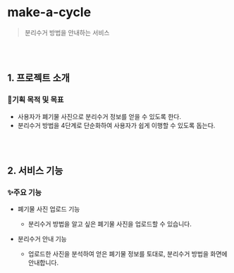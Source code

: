 # make-a-cycle

> 분리수거 방법을 안내하는 서비스

<br>
<br>

## **1. 프로젝트 소개**

### :dart:기획 목적 및 목표

- 사용자가 폐기물 사진으로 분리수거 정보를 얻을 수 있도록 한다.
- 분리수거 방법을 4단계로 단순화하여 사용자가 쉽게 이행할 수 있도록 돕는다.

<br>
<br>

## **2. 서비스 기능**

### :sparkles:주요 기능

- 폐기물 사진 업로드 기능

  - 분리수거 방법을 알고 싶은 폐기물 사진을 업로드할 수 있습니다.

- 분리수거 안내 기능

  - 업로드한 사진을 분석하여 얻은 폐기물 정보를 토대로, 분리수거 방법을 화면에 안내합니다.

<br>
<br>
